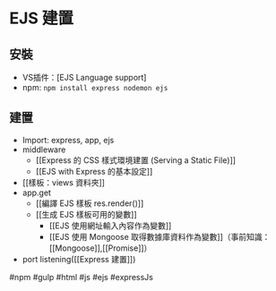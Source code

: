 # EJS 建置
## 安裝
- VS插件：[EJS Language support]
- npm: `npm install express nodemon ejs `

## 建置
- Import: express, app, ejs
- middleware
	-  [[Express 的 CSS 樣式環境建置 (Serving a Static File)]]
	- [[EJS with Express 的基本設定]]
- [[樣板：views 資料夾]]
- app.get
	- [[編譯 EJS 樣板 res.render()]]
	- [[生成 EJS 樣板可用的變數]]
		- [[EJS 使用網址輸入內容作為變數]]
		- [[EJS 使用 Mongoose 取得數據庫資料作為變數]]（事前知識： [[Mongoose]],[[Promise]]）
- port listening([[Express 建置]])

#npm #gulp #html #js #ejs #expressJs 